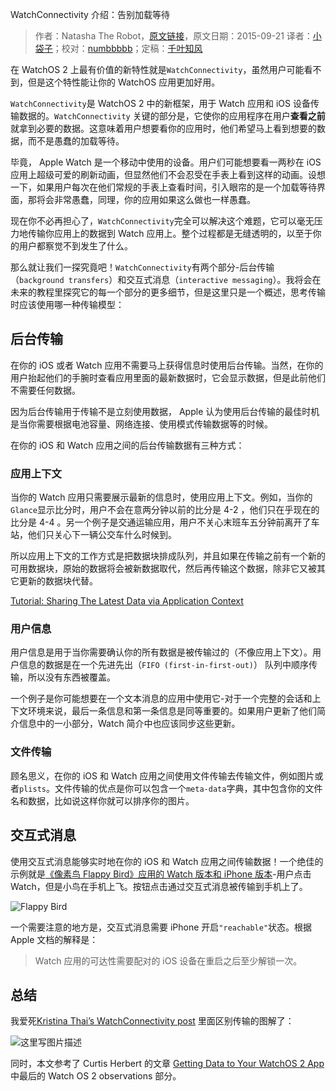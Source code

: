 WatchConnectivity 介绍：告别加载等待

> 作者：Natasha The Robot，[原文链接](http://natashatherobot.com/watchconnectivity-introduction-say-goodbye-to-the-spinner/)，原文日期：2015-09-21
> 译者：[小袋子](http://daizi.me)；校对：[numbbbbb](https://github.com/numbbbbb)；定稿：[千叶知风](http://weibo.com/xiaoxxiao)
  









在 WatchOS 2 上最有价值的新特性就是`WatchConnectivity`，虽然用户可能看不到，但是这个特性能让你的 WatchOS 应用更加好用。



`WatchConnectivity`是 WatchOS 2 中的新框架，用于 Watch 应用和 iOS 设备传输数据的。`WatchConnectivity` 关键的部分是，它使你的应用程序在用户**查看之前**就拿到必要的数据。这意味着用户想要看你的应用时，他们希望马上看到想要的数据，而不是愚蠢的加载等待。

毕竟， Apple Watch 是一个移动中使用的设备。用户们可能想要看一两秒在 iOS 应用上超级可爱的刷新动画，但显然他们不会忍受在手表上看到这样的动画。设想一下，如果用户每次在他们常规的手表上查看时间，引入眼帘的是一个加载等待界面，那将会非常愚蠢，同理，你的应用如果这么做也一样愚蠢。

现在你不必再担心了，`WatchConnectivity`完全可以解决这个难题，它可以毫无压力地传输你应用上的数据到 Watch 应用上。整个过程都是无缝透明的，以至于你的用户都察觉不到发生了什么。

那么就让我们一探究竟吧！`WatchConnectivity`有两个部分-后台传输（`background transfers`）和交互式消息（`interactive messaging`）。我将会在未来的教程里探究它的每一个部分的更多细节，但是这里只是一个概述，思考传输时应该使用哪一种传输模型：

## 后台传输

在你的 iOS 或者 Watch 应用不需要马上获得信息时使用后台传输。当然，在你的用户抬起他们的手腕时查看应用里面的最新数据时，它会显示数据，但是此前他们不需要任何数据。

因为后台传输用于传输不是立刻使用数据， Apple 认为使用后台传输的最佳时机是当你需要根据电池容量、网络连接、使用模式传输数据等的时候。

在你的 iOS 和 Watch 应用之间的后台传输数据有三种方式：

### 应用上下文

当你的 Watch 应用只需要展示最新的信息时，使用应用上下文。例如，当你的`Glance`显示比分时，用户不会在意两分钟以前的比分是 4-2 ，他们只在乎现在的比分是 4-4 。另一个例子是交通运输应用，用户不关心末班车五分钟前离开了车站，他们只关心下一辆公交车什么时候到。

所以应用上下文的工作方式是把数据块排成队列，并且如果在传输之前有一个新的可用数据块，原始的数据将会被新数据取代，然后再传输这个数据，除非它又被其它更新的数据块代替。

[Tutorial: Sharing The Latest Data via Application Context](http://natashatherobot.com/watchconnectivity-application-context/) 

### 用户信息

用户信息是用于当你需要确认你的所有数据是被传输过的（不像应用上下文）。用户信息的数据是在一个先进先出（`FIFO (first-in-first-out)`） 队列中顺序传输，所以没有东西被覆盖。

一个例子是你可能想要在一个文本消息的应用中使用它-对于一个完整的会话和上下文环境来说，最后一条信息和第一条信息是同等重要的。如果用户更新了他们简介信息中的一小部分，Watch 简介中也应该同步这些更新。

### 文件传输

顾名思义，在你的 iOS 和 Watch 应用之间使用文件传输去传输文件，例如图片或者`plists`。文件传输的优点是你可以包含一个`meta-data`字典，其中包含你的文件名和数据，比如说这样你就可以排序你的图片。

## 交互式消息

使用交互式消息能够实时地在你的 iOS 和 Watch 应用之间传输数据！一个绝佳的示例就是[《像素鸟 Flappy Bird》应用的 Watch 版本和 iPhone 版本](https://github.com/NilStack/WappyBird)-用户点击 Watch，但是小鸟在手机上飞。按钮点击通过交互式消息被传输到手机上了。

![Flappy Bird](http://swift.gg/img/articles/watchconnectivity-introduction-say-goodbye-to-the-spinner/flappybirdwatch.gif1447732453.5579317)

一个需要注意的地方是，交互式消息需要 iPhone 开启`"reachable"`状态。根据 Apple 文档的解释是：

> Watch 应用的可达性需要配对的 iOS 设备在重启之后至少解锁一次。

## 总结

我爱死[Kristina Thai’s WatchConnectivity post](http://www.kristinathai.com/watchos-2-how-to-communicate-between-devices-using-watch-connectivity/) 里面区别传输的图解了：

![这里写图片描述](http://swift.gg/img/articles/watchconnectivity-introduction-say-goodbye-to-the-spinner/Screen-Shot-2015-09-21-at-8.17.29-AM.png1447732460.5724132)

同时，本文参考了 Curtis Herbert 的文章 [Getting Data to Your WatchOS 2 App](http://blog.curtisherbert.com/data-synchronization-with-watchos/) 中最后的 Watch OS 2 observations 部分。